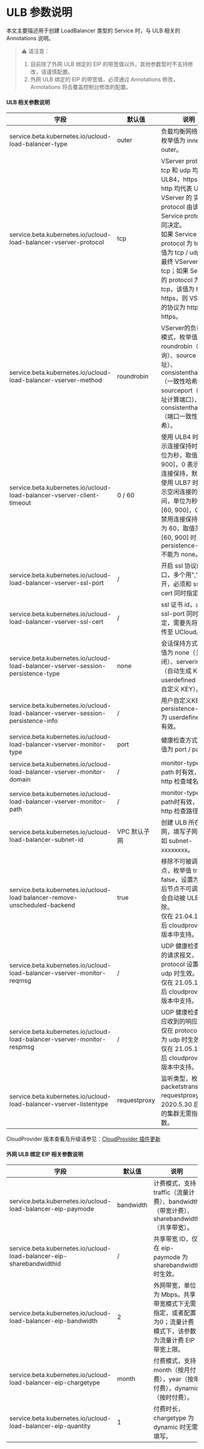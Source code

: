 # ULB 参数说明

本文主要描述用于创建 LoadBalancer 类型的 Service 时，与 ULB 相关的 Annotations 说明。

> ⚠️ 请注意：
> 1. 目前除了外网 ULB 绑定的 EIP 的带宽值以外，其他参数暂时不支持修改，请谨慎配置。
> 2. 外网 ULB 绑定的 EIP 的带宽值，必须通过 Annotations 修改，Annotations 将会覆盖控制台修改的配置。

#### ULB 相关参数说明

|字段|默认值|说明|
|----|----|----|
|service.beta.kubernetes.io/ucloud-load-balancer-type|outer|负载均衡网络类型，枚举值为 inner / outer。|
|service.beta.kubernetes.io/ucloud-load-balancer-vserver-protocol|tcp|VServer protocol，tcp 和 udp 均代表 ULB4，https 和 http 均代表 ULB7。<br>VServer 的 实际 protocol 由该值和 Service protocol共同决定。<br>如果 Service 的 protocol 为 tcp，该值为 tcp / udp，则最终 VServer为 tcp；如果 Service 的 protocol 为 tcp，该值为 https / https，则 VServer 的协议为 http / https。|
|service.beta.kubernetes.io/ucloud-load-balancer-vserver-method|roundrobin|VServer的负载均衡模式，枚举值为 roundrobin（轮询）、source（源地址）、consistenthash（一致性哈希）、sourceport（源地址计算端口）、consistenthashport（端口一致性哈希）。|
|service.beta.kubernetes.io/ucloud-load-balancer-vserver-client-timeout|0 / 60|使用 ULB4 时，表示连接保持时间，单位为秒，取值[60, 900]，0 表示禁用连接保持，默认为 0<br>使用 ULB7 时，表示空闲连接的回收时间，单位为秒，取值[60, 900]，0 表示禁用连接保持，默认为 60，取值范围为 [60, 900] 时，persistence-type 不能为 none。|
|service.beta.kubernetes.io/ucloud-load-balancer-vserver-ssl-port|/|开启 ssl 协议的端口，多个用","分隔开，必须和 ssl-cert 同时指定。|
|service.beta.kubernetes.io/ucloud-load-balancer-vserver-ssl-cert|/|ssl 证书 id，必须和 ssl-port 同时指定，需要先将证书上传至 UCloud。|
|service.beta.kubernetes.io/ucloud-load-balancer-vserver-session-persistence-type|none|会话保持方式，枚举值为 none（关闭）、serverinsert（自动生成 KEY）、userdefined（用户自定义 KEY）。|
|service.beta.kubernetes.io/ucloud-load-balancer-vserver-session-persistence-info|/|用户自定义KEY，persistence-type 为 userdefined 时有效。|
|service.beta.kubernetes.io/ucloud-load-balancer-vserver-monitor-type|port|健康检查方式，枚举值为 port / path。|
|service.beta.kubernetes.io/ucloud-load-balancer-vserver-monitor-domain|/|monitor-type 为 path 时有效，指 http 检查域名。|
|service.beta.kubernetes.io/ucloud-load-balancer-vserver-monitor-path|/|monitor-type 为path时有效，指 http 检查路径。|
|service.beta.kubernetes.io/ucloud-load-balancer-subnet-id|VPC 默认子网|创建 ULB 所在子网，填写子网 ID，如 subnet-xxxxxxxx。|
|service.beta.kubernetes.io/ucloud-load balancer-remove-unscheduled-backend|true|移除不可被调度节点，枚举值 true / false，设置为 false 后节点不可调度时不会自动被 ULB 剔除。<br>仅在 21.04.1 及以后 cloudprovider 版本中支持。|
|service.beta.kubernetes.io/ucloud-load-balancer-vserver-monitor-reqmsg|/|UDP 健康检查发出的请求报文，仅在 protocol 设置为 udp 时生效。<br>仅在 21.05.1 及以后 cloudprovider 版本中支持。|
|service.beta.kubernetes.io/ucloud-load-balancer-vserver-monitor-respmsg|/|UDP 健康检查请求应收到的响应报文，仅在 protocol 设置为 udp 时生效。<br>仅在 21.05.1 及以后 cloudprovider 版本中支持。|
|service.beta.kubernetes.io/ucloud-load-balancer-vserver-listentype|requestproxy|监听类型，枚举值为 packetstransmit / requestproxy，2020.5.30 后创建的集群无需指定该参数。|

CloudProvider 版本查看及升级请参见：[CloudProvider 插件更新](/uk8s/service/cp_update)

#### 外网 ULB 绑定 EIP 相关参数说明

|字段|默认值|说明|
|----|----|----|
|service.beta.kubernetes.io/ucloud-load-balancer-eip-paymode|bandwidth|计费模式，支持traffic（流量计费）、bandwidth（带宽计费）、sharebandwidth（共享带宽）。|
|service.beta.kubernetes.io/ucloud-load-balancer-eip-sharebandwidthid|/|共享带宽 ID，仅在 eip-paymode 为 sharebandwidth 时生效。|
|service.beta.kubernetes.io/ucloud-load-balancer-eip-bandwidth|2|外网带宽，单位为 Mbps。共享带宽模式下无需指定，或者配置为0；流量计费模式下，该参数为流量计费 EIP 带宽上限。|
|service.beta.kubernetes.io/ucloud-load-balancer-eip-chargetype|month|付费模式，支持month（按月付费），year（按年付费），dynamic（按时付费）。|
|service.beta.kubernetes.io/ucloud-load-balancer-eip-quantity|1|付费时长，chargetype 为 dynamic 时无需填写。|


<!--### 内网ULB4

```yaml
    # 负载均衡器类型，必须指定，枚举值为inner或outer，此处应为inner;
    service.beta.kubernetes.io/ucloud-load-balancer-type
    # tcp和udp均代表ULB4，https和http均代表ULB7；
    service.beta.kubernetes.io/ucloud-load-balancer-vserver-protocol
    # VServer负载均衡模式
    service.beta.kubernetes.io/ucloud-load-balancer-vserver-method
    # 空闲连接的回收时间
    service.beta.kubernetes.io/ucloud-load-balancer-vserver-client-timeout
    # 对于ULB4而言，不论容器端口类型是tcp还是udp，均建议显式声明为port。
    service.beta.kubernetes.io/ucloud-load-balancer-vserver-monitor-type: "port"
    # 代表 UDP 健康检查发出的请求报文，仅在 protocol 设置为 udp 时生效
    service.beta.kubernetes.io/ucloud-loadbalancer-vserver-monitor-reqmsg
    # 代表 UDP 健康检查请求应收到的响应报文，，仅在 protocol 设置为 udp 时生效
    service.beta.kubernetes.io/ucloud-loadbalancer-vserver-monitor-respmsg
    # 控制创建ULB所在子网，填写子网ID，不填写使用VPC默认子网
    service.beta.kubernetes.io/ucloud-load-balancer-subnet-id: "subnet-xxxx" 
```

**Annotations 详解**


* service.beta.kubernetes.io/ucloud-load-balancer-type 


负载均衡器的网络类型，枚举值为inner或outer，默认为outer。对于需要被VPC内网访问的Service而言，此key必须指定，且value必须为inner


* service.beta.kubernetes.io/ucloud-load-balancer-vserver-protocol 

tcp和udp均代表ULB4，https和http均代表ULB7；vserver的实际protocol由该值和Service protocol共同决定。如果Service的protocol为tcp，且vserver-protocol为tcp或udp，则最终vserver为tcp；如果Service的protocol为tcp，而vserver-protocol为https或https，则Vserver的协议为http或https。

* service.beta.kubernetes.io/ucloud-load-balancer-vserver-method 

VServer的负载均衡模式，枚举值为roundrobin（轮询）、source（源地址）、consistenthash（一致性哈希）、sourceport（源地址计算端口）、consistenthashport（端口一致性哈希），默认为roundrobin。


* service.beta.kubernetes.io/ucloud-load-balancer-vserver-client-timeout 

listentype为packetstransmit时表示连接保持的时间，单位为秒，取值范围：[60，900]，0表示禁用连接保持，默认为0。

### 外网ULB4
```yaml
    # tcp和udp均代表ULB4，https和http均代表ULB7；
    service.beta.kubernetes.io/ucloud-load-balancer-vserver-protocol: "TCP"  
    # VServer负载均衡模式
    service.beta.kubernetes.io/ucloud-load-balancer-vserver-method   
    # 空闲连接的回收时间
    service.beta.kubernetes.io/ucloud-load-balancer-vserver-client-timeout  
    # 对于ULB4而言，不论容器端口类型是tcp还是udp，均建议显式声明为port。
    service.beta.kubernetes.io/ucloud-load-balancer-vserver-monitor-type: "port"
    # 代表 UDP 健康检查发出的请求报文，仅在 protocol 设置为 udp 时生效
    service.beta.kubernetes.io/ucloud-loadbalancer-vserver-monitor-reqmsg
    # 代表 UDP 健康检查请求应收到的响应报文，，仅在 protocol 设置为 udp 时生效
    service.beta.kubernetes.io/ucloud-loadbalancer-vserver-monitor-respmsg
```
**Annotations 详解**

* service.beta.kubernetes.io/ucloud-load-balancer-vserver-protocol 

tcp和udp均代表ULB4，https和http均代表ULB7；

* service.beta.kubernetes.io/ucloud-load-balancer-vserver-method 

VServer的负载均衡模式，枚举值为roundrobin（轮询）、source（源地址）、consistenthash（一致性哈希）、sourceport（源地址计算端口）、consistenthashport（端口一致性哈希），默认为roundrobin。如Vserver实例的协议为udp，则不需要指明。


* service.beta.kubernetes.io/ucloud-load-balancer-vserver-client-timeout 

ListenType为packetstransmit时表示连接保持的时间，单位为秒，取值范围：[60，900]，0表示禁用连接保持，默认为0。

### 外网ULB7

```yaml
    # 协议类型，tcp和udp均表示ULB4,https和http均表示ULB7
    service.beta.kubernetes.io/ucloud-load-balancer-vserver-protocol: "HTTPS" 
    # ssl证书id
    service.beta.kubernetes.io/ucloud-load-balancer-vserver-ssl-cert: "ssl-b103etqy"
    # 开启ssl协议的端口，多个用","分隔开，必须和ssl-cert同时指定
    service.beta.kubernetes.io/ucloud-load-balancer-vserver-ssl-port: "443"
    # VServer负载均衡模式
    service.beta.kubernetes.io/ucloud-load-balancer-vserver-method    
    ## VServer会话保持方式
    service.beta.kubernetes.io/ucloud-load-balancer-vserver-session-persistence-type  
    ## 用户自定义String，会话保持方式为userdefined有效
    service.beta.kubernetes.io/ucloud-load-balancer-vserver-session-persistence-info 
    ## 空闲连接的回收时间
    service.beta.kubernetes.io/ucloud-load-balancer-vserver-client-timeout   
    ## 健康检查类型
    service.beta.kubernetes.io/ucloud-load-balancer-vserver-monitor-type 
    ## HTTP检查域名
    service.beta.kubernetes.io/ucloud-load-balancer-vserver-monitor-domain 
    ## HTTP检查路径
    service.beta.kubernetes.io/ucloud-load-balancer-vserver-monitor-path 
```

**Annotations 详解**

* service.beta.kubernetes.io/ucloud-load-balancer-vserver-protocol 

ULB类型，tcp和udp均表示ULB4,https和http均表示ULB7

* service.beta.kubernetes.io/ucloud-load-balancer-vserver-ssl-cert

SSL证书Id

* service.beta.kubernetes.io/ucloud-load-balancer-vserver-method 

VServer的负载均衡模式，枚举值为roundrobin（轮询）、source（源地址），默认为roundrobin。

* service.beta.kubernetes.io/ucloud-load-balancer-vserver-session-persistence-type

VServer会话保持方式,枚举值为none（关闭），serverinsert（自动生成KEY），userdefined（用户自定义KEY），默认为none。

* service.beta.kubernetes.io/ucloud-load-balancer-vserver-session-persistence-info

用户自定义KEY，会话保持方式为userdefined时有效

* service.beta.kubernetes.io/ucloud-load-balancer-vserver-client-timeout 

ListenType为RequestProxy时表示空闲连接的回收时间，单位为秒，取值范围：[60，900]，0表示禁用连接保持，默认为60。取值范围为60-900时，persistence-type不能为none。

* service.beta.kubernetes.io/ucloud-load-balancer-vserver-monitor-type 

健康检查方式，枚举值为port或path,默认为port。

* service.beta.kubernetes.io/ucloud-load-balancer-vserver-monitor-domain 

健康检查方式为path时有效，指http检查域名。

* service.beta.kubernetes.io/ucloud-load-balancer-vserver-monitor-path 

健康检查方式为path时有效，指http检查路径。

### 外网ULB绑定的EIP注释

```yaml
    # 计费模式，支持traffic（流量计费）、bandwidth（带宽计费）、sharebandwidth（共享带宽），默认为bandwidth
    service.beta.kubernetes.io/ucloud-load-balancer-eip-paymode: "sharebandwidth" 
    # 共享带宽id
    service.beta.kubernetes.io/ucloud-load-balancer-eip-sharebandwidthid: "bwshare-d8dklw" 
    # 外网带宽，共享带宽模式下无需指定，或者配置为0，默认为 2Mbps，流量计费模式下，该参数为流量计费 EIP 带宽上限
    # 外网带宽必须通过 annotation 修改，直接控制台修改将不生效
    service.beta.kubernetes.io/ucloud-load-balancer-eip-bandwidth: "2" 
    # 付费模式，支持month（按月付费），year（按年付费），dynamic（按时付费）
    service.beta.kubernetes.io/ucloud-load-balancer-eip-chargetype: "month"
    # 付费时长，默认为1，chargetype为dynamic时无需填写。
    service.beta.kubernetes.io/ucloud-load-balancer-eip-quantity: "1" 
```
-->